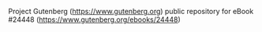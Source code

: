 Project Gutenberg (https://www.gutenberg.org) public repository for eBook #24448 (https://www.gutenberg.org/ebooks/24448)

